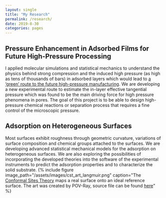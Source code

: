 ```yaml
---
layout: single
title: "My Research"
permalink: /research/
date: 2019-8-30
categories: pages
---
```


## Pressure Enhancement in Adsorbed Films for Future High-Pressure Processing
I applied molecular simulations and statistical mechanics to understand the physics behind strong compression and the induced high pressure (as high as tens of thousands of bars) in adsorbed layers which would lead to [a ‘green’ route to the future high-pressure manufacturing](https://www.sciencedirect.com/science/article/pii/S2095809917308354). We are developing a new experimental route to estimate the in-layer effective tangential pressure which was found to be the main driving force for high pressure phenomena in pores. The goal of this project is to be able to design high-pressure chemical reactions or separation process that requires a fine control of the microscopic pressure. 




## Adsorption on Heterogeneous Surfaces
Most surfaces exhibit roughness through geometric curvature, variations of surface composition and chemical groups attached to the surfaces. We are developing advanced statistical mechanical models for the adsorption on heterogeneous surfaces. We are also exploring the possibilities of incorporating the developed theories into the software of the experimental instruments to predict the adsorption properties and to characterize the solid substrate. 
{% include figure image_path="/assets/images/cst_art_langmuir.png" caption="The [Conformal Sites Theory](https://pubs.acs.org/doi/abs/10.1021/acs.langmuir.9b03633) maps a real surface onto an ideal reference surface. The art was created by POV-Ray, source file can be found [here](https://github.com/KaihangShi/kaihangshi.github.io/assets/docs/cst_art.pov)" %}






